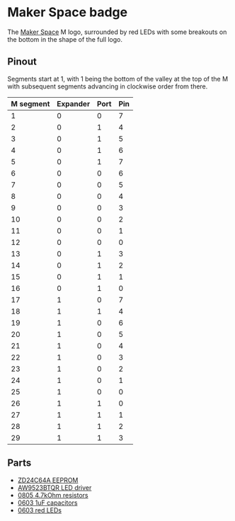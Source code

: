 # Maker Space badge

The [Maker Space](https://www.makerspace.org.uk/) M logo, surrounded by red LEDs with some breakouts on the bottom in the shape of the full logo.

## Pinout

Segments start at 1, with 1 being the bottom of the valley at the top of the M with subsequent segments advancing in clockwise order from there.

|M segment|Expander|Port|Pin|
|---------|--------|----|---|
|        1|       0|   0|  7|
|        2|       0|   1|  4|
|        3|       0|   1|  5|
|        4|       0|   1|  6|
|        5|       0|   1|  7|
|        6|       0|   0|  6|
|        7|       0|   0|  5|
|        8|       0|   0|  4|
|        9|       0|   0|  3|
|       10|       0|   0|  2|
|       11|       0|   0|  1|
|       12|       0|   0|  0|
|       13|       0|   1|  3|
|       14|       0|   1|  2|
|       15|       0|   1|  1|
|       16|       0|   1|  0|
|       17|       1|   0|  7|
|       18|       1|   1|  4|
|       19|       1|   0|  6|
|       20|       1|   0|  5|
|       21|       1|   0|  4|
|       22|       1|   0|  3|
|       23|       1|   0|  2|
|       24|       1|   0|  1|
|       25|       1|   0|  0|
|       26|       1|   1|  0|
|       27|       1|   1|  1|
|       28|       1|   1|  2|
|       29|       1|   1|  3|

## Parts

- [ZD24C64A EEPROM](https://www.lcsc.com/product-detail/EEPROM_Zetta-ZD24C64A-XGMT_C2875852.html)
- [AW9523BTQR LED driver](https://www.lcsc.com/product-detail/I-O-Expanders_AWINIC-Shanghai-Awinic-Tech-AW9523BTQR_C148077.html)
- [0805 4.7kOhm resistors](https://www.lcsc.com/product-detail/Chip-Resistor-Surface-Mount_VO-SCR0805J4K7_C3017854.html)
- [0603 1uF capacitors](https://www.lcsc.com/product-detail/Multilayer-Ceramic-Capacitors-MLCC-SMD-SMT_Samsung-Electro-Mechanics-CL10A105KO8NNNC_C1592.html)
- [0603 red LEDs](https://www.lcsc.com/product-detail/Light-Emitting-Diodes-LED_XINGLIGHT-XL-1608SURC-06_C965799.html)
